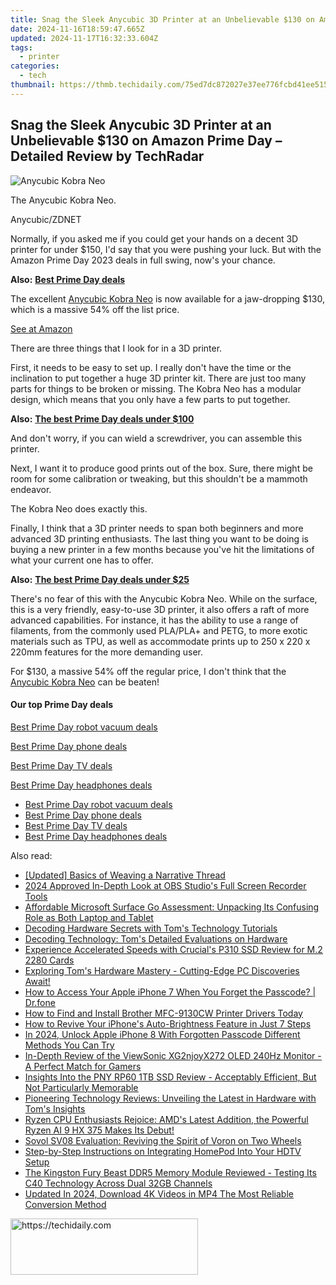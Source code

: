 ```yaml
---
title: Snag the Sleek Anycubic 3D Printer at an Unbelievable $130 on Amazon Prime Day – Detailed Review by TechRadar
date: 2024-11-16T18:59:47.665Z
updated: 2024-11-17T16:32:33.604Z
tags:
  - printer
categories:
  - tech
thumbnail: https://thmb.techidaily.com/75ed7dc872027e37ee776fcbd41ee515ad71f0c8336694d98304c7450ff8c427.png
---
```


## Snag the Sleek Anycubic 3D Printer at an Unbelievable $130 on Amazon Prime Day – Detailed Review by TechRadar

![Anycubic Kobra Neo](https://www.zdnet.com/a/img/resize/da3b3cda30788114022819ed49190258695be716/2023/07/11/b4e1bfe4-805b-48d7-882d-49c30930e388/bg-01-1.jpg?auto=webp&width=1280)

The Anycubic Kobra Neo.

Anycubic/ZDNET

Normally, if you asked me if you could get your hands on a decent 3D printer for under $150, I'd say that you were pushing your luck. But with the Amazon Prime Day 2023 deals in full swing, now's your chance. 

**Also:** [**Best Prime Day deals**](https://www.zdnet.com/article/the-best-amazon-prime-day-deals/)

The excellent [Anycubic Kobra Neo](https://buy.geni.us/Proxy.ashx?TSID=368250&GR%5FURL=https%3A%2F%2Fwww.anrdoezrs.net%2Flinks%2F9041660%2Ftype%2Fdlg%2Fsid%2Fzd-%5F%5FCOM%5FCLICK%5FID%5F%5F-dtp%2Fhttps%3A%2F%2Fwww.amazon.com%2FAnycubic-Pre-Installed-Precision-Removable-220%C3%97220%C3%97250mm%2Fdp%2FB0BK1MPNVN%3Ftag%3Dzd-buy-button-20%26ascsubtag%3D%5F%5FCOM%5FCLICK%5FID%5F%5F%7C6b28a3b8-725e-481d-a6bd-87aaf7cbfbfa%7Cdtp&dtb=1) is now available for a jaw-dropping $130, which is a massive 54% off the list price. 

[See at Amazon](https://buy.geni.us/Proxy.ashx?TSID=368250&GR%5FURL=https%3A%2F%2Fwww.anrdoezrs.net%2Flinks%2F9041660%2Ftype%2Fdlg%2Fsid%2Fzd-%5F%5FCOM%5FCLICK%5FID%5F%5F-dtp%2Fhttps%3A%2F%2Fwww.amazon.com%2FAnycubic-Pre-Installed-Precision-Removable-220%C3%97220%C3%97250mm%2Fdp%2FB0BK1MPNVN%3Futm%5Fsource%3DCommissionJunction%26utm%5Fmedium%3DAffiliate%26utm%5Fcampaign%3D9041660%5FCNET%2BMedia%2BGroup%2B%28Commerce%29%5FLD~External~Enterprise~MKTPLCE~Other~National~Affiliate~www.amazon.com%26utm%5Fcontent%3D~~EN%26cjevent%3Deb5fffb2200011ee83a0cefa0a82b821%26cjdata%3DMXxOfDB8WXww%26tag%3Dzd-buy-button-20%26ascsubtag%3D%5F%5FCOM%5FCLICK%5FID%5F%5F%7C6b28a3b8-725e-481d-a6bd-87aaf7cbfbfa%7Cdtp&dtb=1)

There are three things that I look for in a 3D printer.

First, it needs to be easy to set up. I really don't have the time or the inclination to put together a huge 3D printer kit. There are just too many parts for things to be broken or missing. The Kobra Neo has a modular design, which means that you only have a few parts to put together. 

**Also:** [**The best Prime Day deals under $100**](https://www.zdnet.com/home-and-office/best-amazon-prime-day-2023-deals-under-100/)

And don't worry, if you can wield a screwdriver, you can assemble this printer. 

Next, I want it to produce good prints out of the box. Sure, there might be room for some calibration or tweaking, but this shouldn't be a mammoth endeavor. 

The Kobra Neo does exactly this. 

Finally, I think that a 3D printer needs to span both beginners and more advanced 3D printing enthusiasts. The last thing you want to be doing is buying a new printer in a few months because you've hit the limitations of what your current one has to offer. 

**Also:** [**The best Prime Day deals under $25**](https://www.zdnet.com/home-and-office/best-amazon-prime-day-deals-under-25/)

There's no fear of this with the Anycubic Kobra Neo. While on the surface, this is a very friendly, easy-to-use 3D printer, it also offers a raft of more advanced capabilities. For instance, it has the ability to use a range of filaments, from the commonly used PLA/PLA+ and PETG, to more exotic materials such as TPU, as well as accommodate prints up to 250 x 220 x 220mm features for the more demanding user.

For $130, a massive 54% off the regular price, I don't think that the [Anycubic Kobra Neo](https://buy.geni.us/Proxy.ashx?TSID=368250&GR%5FURL=https%3A%2F%2Fwww.anrdoezrs.net%2Flinks%2F9041660%2Ftype%2Fdlg%2Fsid%2Fzd-%5F%5FCOM%5FCLICK%5FID%5F%5F-dtp%2Fhttps%3A%2F%2Fwww.amazon.com%2FAnycubic-Pre-Installed-Precision-Removable-220%C3%97220%C3%97250mm%2Fdp%2FB0BK1MPNVN%3Ftag%3Dzd-buy-button-20%26ascsubtag%3D%5F%5FCOM%5FCLICK%5FID%5F%5F%7C6b28a3b8-725e-481d-a6bd-87aaf7cbfbfa%7Cdtp&dtb=1) can be beaten!

#### Our top Prime Day deals

[Best Prime Day robot vacuum deals](https://www.zdnet.com/article/best-october-prime-day-robot-vacuum-deals-2023-still-available/ "Best Prime Day robot vacuum deals")

[Best Prime Day phone deals](https://www.zdnet.com/article/best-october-prime-day-phone-deals-2023-still-available/ "Best Prime Day phone deals")

[Best Prime Day TV deals](https://www.zdnet.com/article/best-october-prime-day-tv-deals-2023-still-available/ "Best Prime Day TV deals")

[Best Prime Day headphones deals](https://www.zdnet.com/article/best-headphones-deals-still-available-october-prime-day-2023/ "Best Prime Day headphones deals")

* [Best Prime Day robot vacuum deals](https://www.zdnet.com/article/best-october-prime-day-robot-vacuum-deals-2023-still-available/ "Best Prime Day robot vacuum deals")
* [Best Prime Day phone deals](https://www.zdnet.com/article/best-october-prime-day-phone-deals-2023-still-available/ "Best Prime Day phone deals")
* [Best Prime Day TV deals](https://www.zdnet.com/article/best-october-prime-day-tv-deals-2023-still-available/ "Best Prime Day TV deals")
* [Best Prime Day headphones deals](https://www.zdnet.com/article/best-headphones-deals-still-available-october-prime-day-2023/ "Best Prime Day headphones deals")

<ins class="adsbygoogle"
     style="display:block"
     data-ad-format="autorelaxed"
     data-ad-client="ca-pub-7571918770474297"
     data-ad-slot="1223367746"></ins>

<ins class="adsbygoogle"
     style="display:block"
     data-ad-client="ca-pub-7571918770474297"
     data-ad-slot="8358498916"
     data-ad-format="auto"
     data-full-width-responsive="true"></ins>

<span class="atpl-alsoreadstyle">Also read:</span>
<div><ul>
<li><a href="https://article-tips.techidaily.com/updated-basics-of-weaving-a-narrative-thread/"><u>[Updated] Basics of Weaving a Narrative Thread</u></a></li>
<li><a href="https://on-screen-recording.techidaily.com/2024-approved-in-depth-look-at-obs-studios-full-screen-recorder-tools/"><u>2024 Approved In-Depth Look at OBS Studio's Full Screen Recorder Tools</u></a></li>
<li><a href="https://buynow-info.techidaily.com/affordable-microsoft-surface-go-assessment-unpacking-its-confusing-role-as-both-laptop-and-tablet/"><u>Affordable Microsoft Surface Go Assessment: Unpacking Its Confusing Role as Both Laptop and Tablet</u></a></li>
<li><a href="https://hardware-reviews.techidaily.com/decoding-hardware-secrets-with-toms-technology-tutorials/"><u>Decoding Hardware Secrets with Tom's Technology Tutorials</u></a></li>
<li><a href="https://hardware-reviews.techidaily.com/decoding-technology-toms-detailed-evaluations-on-hardware/"><u>Decoding Technology: Tom's Detailed Evaluations on Hardware</u></a></li>
<li><a href="https://hardware-reviews.techidaily.com/experience-accelerated-speeds-with-crucials-p310-ssd-review-for-m2-2280-cards/"><u>Experience Accelerated Speeds with Crucial's P310 SSD Review for M.2 2280 Cards</u></a></li>
<li><a href="https://hardware-reviews.techidaily.com/exploring-toms-hardware-mastery-cutting-edge-pc-discoveries-await/"><u>Exploring Tom's Hardware Mastery - Cutting-Edge PC Discoveries Await!</u></a></li>
<li><a href="https://iphone-unlock.techidaily.com/how-to-access-your-apple-iphone-7-when-you-forget-the-passcode-drfone-by-drfone-ios/"><u>How to Access Your Apple iPhone 7 When You Forget the Passcode? | Dr.fone</u></a></li>
<li><a href="https://driver-download.techidaily.com/how-to-find-and-install-brother-mfc-9130cw-printer-drivers-today/"><u>How to Find and Install Brother MFC-9130CW Printer Drivers Today</u></a></li>
<li><a href="https://fox-that.techidaily.com/how-to-revive-your-iphones-auto-brightness-feature-in-just-7-steps/"><u>How to Revive Your iPhone's Auto-Brightness Feature in Just 7 Steps</u></a></li>
<li><a href="https://ios-unlock.techidaily.com/in-2024-unlock-apple-iphone-8-with-forgotten-passcode-different-methods-you-can-try-by-drfone-ios/"><u>In 2024, Unlock Apple iPhone 8 With Forgotten Passcode Different Methods You Can Try</u></a></li>
<li><a href="https://hardware-reviews.techidaily.com/in-depth-review-of-the-viewsonic-xg2njoyx272-oled-240hz-monitor-a-perfect-match-for-gamers/"><u>In-Depth Review of the ViewSonic XG2njoyX272 OLED 240Hz Monitor - A Perfect Match for Gamers</u></a></li>
<li><a href="https://hardware-reviews.techidaily.com/insights-into-the-pny-rp60-1tb-ssd-review-acceptably-efficient-but-not-particularly-memorable/"><u>Insights Into the PNY RP60 1TB SSD Review - Acceptably Efficient, But Not Particularly Memorable</u></a></li>
<li><a href="https://hardware-reviews.techidaily.com/pioneering-technology-reviews-unveiling-the-latest-in-hardware-with-toms-insights/"><u>Pioneering Technology Reviews: Unveiling the Latest in Hardware with Tom's Insights</u></a></li>
<li><a href="https://hardware-help.techidaily.com/ryzen-cpu-enthusiasts-rejoice-amds-latest-addition-the-powerful-ryzen-ai-9-hx-375-makes-its-debut/"><u>Ryzen CPU Enthusiasts Rejoice: AMD's Latest Addition, the Powerful Ryzen AI 9 HX 375 Makes Its Debut!</u></a></li>
<li><a href="https://hardware-reviews.techidaily.com/sovol-sv08-evaluation-reviving-the-spirit-of-voron-on-two-wheels/"><u>Sovol SV08 Evaluation: Reviving the Spirit of Voron on Two Wheels</u></a></li>
<li><a href="https://technical-tips.techidaily.com/step-by-step-instructions-on-integrating-homepod-into-your-hdtv-setup/"><u>Step-by-Step Instructions on Integrating HomePod Into Your HDTV Setup</u></a></li>
<li><a href="https://hardware-reviews.techidaily.com/the-kingston-fury-beast-ddr5-memory-module-reviewed-testing-its-c40-technology-across-dual-32gb-channels/"><u>The Kingston Fury Beast DDR5 Memory Module Reviewed - Testing Its C40 Technology Across Dual 32GB Channels</u></a></li>
<li><a href="https://smart-video-editing.techidaily.com/updated-in-2024-download-4k-videos-in-mp4-the-most-reliable-conversion-method/"><u>Updated In 2024, Download 4K Videos in MP4 The Most Reliable Conversion Method</u></a></li>
</ul></div>

<!-- affiliate ads begin -->
<a href="https://aligracehair.sjv.io/c/5597632/1997690/19272" target="_top" id="1997690">
  <img src="//a.impactradius-go.com/display-ad/19272-1997690" border="0" alt="https://techidaily.com" width="300" height="90"/>
</a>
<img height="0" width="0" src="https://aligracehair.sjv.io/i/5597632/1997690/19272" style="position:absolute;visibility:hidden;" border="0" />
<!-- affiliate ads end -->

